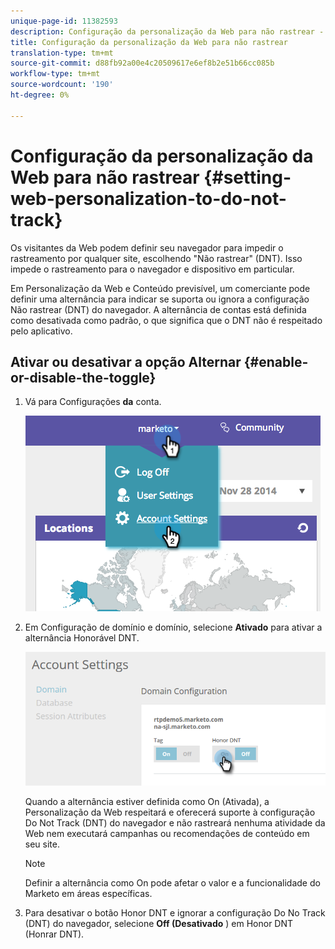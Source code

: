 ```yaml
---
unique-page-id: 11382593
description: Configuração da personalização da Web para não rastrear - Documentos do Marketing - Documentação do produto
title: Configuração da personalização da Web para não rastrear
translation-type: tm+mt
source-git-commit: d88fb92a00e4c20509617e6ef8b2e51b66cc085b
workflow-type: tm+mt
source-wordcount: '190'
ht-degree: 0%

---
```



# Configuração da personalização da Web para não rastrear {#setting-web-personalization-to-do-not-track}

Os visitantes da Web podem definir seu navegador para impedir o rastreamento por qualquer site, escolhendo &quot;Não rastrear&quot; (DNT). Isso impede o rastreamento para o navegador e dispositivo em particular.

Em Personalização da Web e Conteúdo previsível, um comerciante pode definir uma alternância para indicar se suporta ou ignora a configuração Não rastrear (DNT) do navegador. A alternância de contas está definida como desativada como padrão, o que significa que o DNT não é respeitado pelo aplicativo.

## Ativar ou desativar a opção Alternar {#enable-or-disable-the-toggle}

1. Vá para Configurações **da** conta.

   ![](assets/image2014-12-1-23-3a3-3a12.png)

1. Em Configuração de domínio e domínio, selecione **Ativado** para ativar a alternância Honorável DNT.

   ![](assets/two-1.png)

   Quando a alternância estiver definida como On (Ativada), a Personalização da Web respeitará e oferecerá suporte à configuração Do Not Track (DNT) do navegador e não rastreará nenhuma atividade da Web nem executará campanhas ou recomendações de conteúdo em seu site.

   >[!NOTE]
   >
   >Definir a alternância como On pode afetar o valor e a funcionalidade do Marketo em áreas específicas.

1. Para desativar o botão Honor DNT e ignorar a configuração Do No Track (DNT) do navegador, selecione **Off (Desativado** ) em Honor DNT (Honrar DNT).

